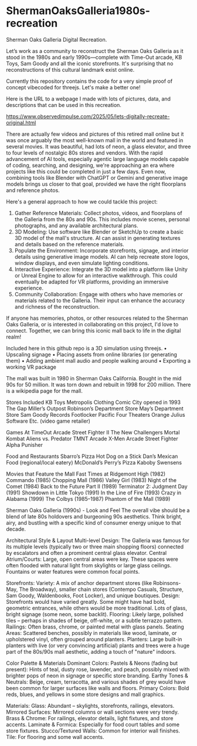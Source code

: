 # ShermanOaksGalleria1980s-recreation

Sherman Oaks Galleria Digital Recreation. 


Let’s work as a community to reconstruct the Sherman Oaks Galleria as it stood in the 1980s and early 1990s—complete with Time-Out arcade, KB Toys, Sam Goody and all the iconic storefronts. It's surprising that no reconstructions of this cultural landmark exist online. 

Currently this repository contains the code for a very simple proof of concept vibecoded for threejs. Let's make a better one!

Here is the URL to a webpage I made with lots of pictures, data, and descriptions that can be used in this recreation. 

https://www.observedimpulse.com/2025/05/lets-digitally-recreate-original.html

There are actually few videos and pictures of this retired mall online but it was once arguably the most well-known mall in the world and featured in several movies. It was beautiful, had lots of neon, a glass elevator, and three to four levels of nostalgic 80s stores and vendors.
With the rapid advancement of AI tools, especially agentic large language models capable of coding, searching, and designing, we're approaching an era where projects like this could be completed in just a few days. Even now, combining tools like Blender with ChatGPT or Gemini and generative image models brings us closer to that goal, provided we have the right floorplans and reference photos.

Here's a general approach to how we could tackle this project:

1.	Gather Reference Materials: Collect photos, videos, and floorplans of the Galleria from the 80s and 90s. This includes movie scenes, personal photographs, and any available architectural plans.
2.	3D Modeling: Use software like Blender or SketchUp to create a basic 3D model of the mall's structure. AI can assist in generating textures and details based on the reference materials.
3.	Populate the Environment: Incorporate storefronts, signage, and interior details using generative image models. AI can help recreate store logos, window displays, and even simulate lighting conditions.
4.	Interactive Experience: Integrate the 3D model into a platform like Unity or Unreal Engine to allow for an interactive walkthrough. This could eventually be adapted for VR platforms, providing an immersive experience.
5.	Community Collaboration: Engage with others who have memories or materials related to the Galleria. Their input can enhance the accuracy and richness of the reconstruction.

If anyone has memories, photos, or other resources related to the Sherman Oaks Galleria, or is interested in collaborating on this project, I'd love to connect. Together, we can bring this iconic mall back to life in the digital realm!

Included here in this github repo is a 3D simulation using threejs.
•  Upscaling signage
•  Placing assets from online libraries (or generating them)
•  Adding ambient mall audio and people walking around
•  Exporting a working VR package

The mall was built in 1980 in Sherman Oaks California. Bought in the mid 90s for 50 million. It was torn down and rebuilt in 1998 for 200 million. There is a wikipedia page for the mall.

Stores Included
KB Toys
Metropolis Clothing
Comic City opened in 1993
The Gap
Miller’s Outpost
Robinson’s Department Store
May’s Department Store
Sam Goody Records
Footlocker
Pacific Four Theaters
Orange Julius
Software Etc. (video game retailer)

Games At TimeOut Arcade
Street Fighter II The New Challengers
Mortal Kombat
Aliens vs. Predator
TMNT Arcade
X-Men Arcade
Street Fighter Alpha
Punisher 

Food and Restaurants 
Sbarro’s Pizza
Hot Dog on a Stick
Dan’s Mexican Food (regional/local eatery)
McDonald’s
Perry’s Pizza
Kaboby
Swensens

Movies that Feature the Mall 
Fast Times at Ridgemont High (1982)
Commando (1985)
Chopping Mall (1986)
Valley Girl (1983)
Night of the Comet (1984)
Back to the Future Part II (1989)
Terminator 2: Judgment Day (1991)
Showdown in Little Tokyo (1991)
In the Line of Fire (1993)
Crazy in Alabama (1999)
The Colbys (1985–1987) 
Phantom of the Mall (1989)

Sherman Oaks Galleria (1990s) - Look and Feel
The overall vibe should be a blend of late 80s holdovers and burgeoning 90s aesthetics. Think bright, airy, and bustling with a specific kind of consumer energy unique to that decade.

Architectural Style & Layout
Multi-level Design: The Galleria was famous for its multiple levels (typically two or three main shopping floors) connected by escalators and often a prominent central glass elevator.
Central Atrium/Courts: Large, open central areas were key. These spaces were often flooded with natural light from skylights or large glass ceilings. Fountains or water features were common focal points.

Storefronts:
Variety: A mix of anchor department stores (like Robinsons-May, The Broadway), smaller chain stores (Contempo Casuals, Structure, Sam Goody, Waldenbooks, Foot Locker), and unique boutiques.
Design: Storefronts would have varied greatly. Some might have had bold, geometric entrances, while others would be more traditional. Lots of glass, bright signage (some neon, some backlit).
Flooring: Likely large, polished tiles – perhaps in shades of beige, off-white, or a subtle terrazzo pattern.
Railings: Often brass, chrome, or painted metal with glass panels.
Seating Areas: Scattered benches, possibly in materials like wood, laminate, or upholstered vinyl, often grouped around planters.
Planters: Large built-in planters with live (or very convincing artificial) plants and trees were a huge part of the 80s/90s mall aesthetic, adding a touch of "nature" indoors.

Color Palette & Materials
Dominant Colors:
Pastels & Neons (fading but present): Hints of teal, dusty rose, lavender, and peach, possibly mixed with brighter pops of neon in signage or specific store branding.
Earthy Tones & Neutrals: Beige, cream, terracotta, and various shades of grey would have been common for larger surfaces like walls and floors.
Primary Colors: Bold reds, blues, and yellows in some store designs and mall graphics.

Materials:
Glass: Abundant – skylights, storefronts, railings, elevators.
Mirrored Surfaces: Mirrored columns or wall sections were very trendy.
Brass & Chrome: For railings, elevator details, light fixtures, and store accents.
Laminate & Formica: Especially for food court tables and some store fixtures.
Stucco/Textured Walls: Common for interior wall finishes.
Tile: For flooring and some wall accents.
